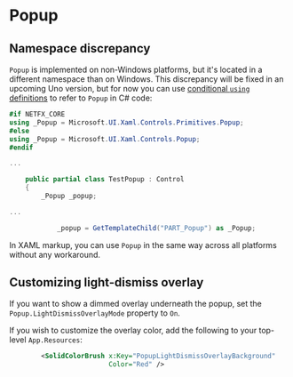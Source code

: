 ﻿# Popup

## Namespace discrepancy

`Popup` is implemented on non-Windows platforms, but it's located in a different namespace than on Windows. This discrepancy will be fixed in an upcoming Uno version, but for now you can use [conditional `using` definitions](../platform-specific-csharp.md) to refer to `Popup` in C# code:

```csharp
#if NETFX_CORE
using _Popup = Microsoft.UI.Xaml.Controls.Primitives.Popup;
#else
using _Popup = Microsoft.UI.Xaml.Controls.Popup;
#endif

...

    public partial class TestPopup : Control
    {
        _Popup _popup;

...

            _popup = GetTemplateChild("PART_Popup") as _Popup;
```

In XAML markup, you can use `Popup` in the same way across all platforms without any workaround.

## Customizing light-dismiss overlay

If you want to show a dimmed overlay underneath the popup, set the `Popup.LightDismissOverlayMode` property to `On`.

If you wish to customize the overlay color, add the following to your top-level `App.Resources`:
```xml
		<SolidColorBrush x:Key="PopupLightDismissOverlayBackground"
						 Color="Red" />
```
